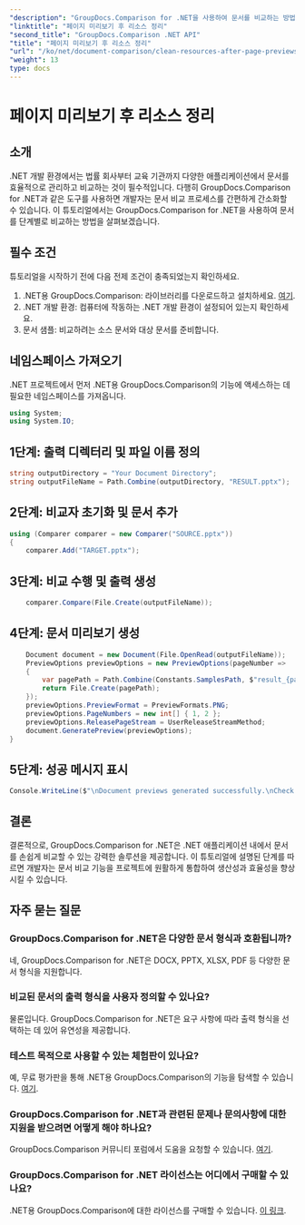 ```yaml
---
"description": "GroupDocs.Comparison for .NET을 사용하여 문서를 비교하는 방법을 단계별로 알아보세요. 효율적인 문서 관리로 .NET 애플리케이션을 강화하세요."
"linktitle": "페이지 미리보기 후 리소스 정리"
"second_title": "GroupDocs.Comparison .NET API"
"title": "페이지 미리보기 후 리소스 정리"
"url": "/ko/net/document-comparison/clean-resources-after-page-previews/"
"weight": 13
type: docs
---
```

# 페이지 미리보기 후 리소스 정리

## 소개
.NET 개발 환경에서는 법률 회사부터 교육 기관까지 다양한 애플리케이션에서 문서를 효율적으로 관리하고 비교하는 것이 필수적입니다. 다행히 GroupDocs.Comparison for .NET과 같은 도구를 사용하면 개발자는 문서 비교 프로세스를 간편하게 간소화할 수 있습니다. 이 튜토리얼에서는 GroupDocs.Comparison for .NET을 사용하여 문서를 단계별로 비교하는 방법을 살펴보겠습니다.
## 필수 조건
튜토리얼을 시작하기 전에 다음 전제 조건이 충족되었는지 확인하세요.
1. .NET용 GroupDocs.Comparison: 라이브러리를 다운로드하고 설치하세요. [여기](https://releases.groupdocs.com/comparison/net/).
2. .NET 개발 환경: 컴퓨터에 작동하는 .NET 개발 환경이 설정되어 있는지 확인하세요.
3. 문서 샘플: 비교하려는 소스 문서와 대상 문서를 준비합니다.

## 네임스페이스 가져오기
.NET 프로젝트에서 먼저 .NET용 GroupDocs.Comparison의 기능에 액세스하는 데 필요한 네임스페이스를 가져옵니다.

```csharp
using System;
using System.IO;
```

## 1단계: 출력 디렉터리 및 파일 이름 정의
```csharp
string outputDirectory = "Your Document Directory";
string outputFileName = Path.Combine(outputDirectory, "RESULT.pptx");
```
## 2단계: 비교자 초기화 및 문서 추가
```csharp
using (Comparer comparer = new Comparer("SOURCE.pptx"))
{
    comparer.Add("TARGET.pptx");
```
## 3단계: 비교 수행 및 출력 생성
```csharp
    comparer.Compare(File.Create(outputFileName));
```
## 4단계: 문서 미리보기 생성
```csharp
    Document document = new Document(File.OpenRead(outputFileName));
    PreviewOptions previewOptions = new PreviewOptions(pageNumber =>
    {
        var pagePath = Path.Combine(Constants.SamplesPath, $"result_{pageNumber}.png");
        return File.Create(pagePath);
    });
    previewOptions.PreviewFormat = PreviewFormats.PNG;
    previewOptions.PageNumbers = new int[] { 1, 2 };
    previewOptions.ReleasePageStream = UserReleaseStreamMethod;
    document.GeneratePreview(previewOptions);
}
```
## 5단계: 성공 메시지 표시
```csharp
Console.WriteLine($"\nDocument previews generated successfully.\nCheck output in {outputDirectory}.");
```

## 결론
결론적으로, GroupDocs.Comparison for .NET은 .NET 애플리케이션 내에서 문서를 손쉽게 비교할 수 있는 강력한 솔루션을 제공합니다. 이 튜토리얼에 설명된 단계를 따르면 개발자는 문서 비교 기능을 프로젝트에 원활하게 통합하여 생산성과 효율성을 향상시킬 수 있습니다.
## 자주 묻는 질문
### GroupDocs.Comparison for .NET은 다양한 문서 형식과 호환됩니까?
네, GroupDocs.Comparison for .NET은 DOCX, PPTX, XLSX, PDF 등 다양한 문서 형식을 지원합니다.
### 비교된 문서의 출력 형식을 사용자 정의할 수 있나요?
물론입니다. GroupDocs.Comparison for .NET은 요구 사항에 따라 출력 형식을 선택하는 데 있어 유연성을 제공합니다.
### 테스트 목적으로 사용할 수 있는 체험판이 있나요?
예, 무료 평가판을 통해 .NET용 GroupDocs.Comparison의 기능을 탐색할 수 있습니다. [여기](https://releases.groupdocs.com/).
### GroupDocs.Comparison for .NET과 관련된 문제나 문의사항에 대한 지원을 받으려면 어떻게 해야 하나요?
GroupDocs.Comparison 커뮤니티 포럼에서 도움을 요청할 수 있습니다. [여기](https://forum.groupdocs.com/c/comparison/12).
### GroupDocs.Comparison for .NET 라이선스는 어디에서 구매할 수 있나요?
.NET용 GroupDocs.Comparison에 대한 라이선스를 구매할 수 있습니다. [이 링크](https://purchase.groupdocs.com/buy).